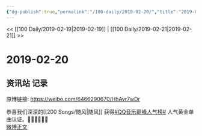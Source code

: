 ```yaml
---
{"dg-publish":true,"permalink":"/100-daily/2019-02-20/","title":"2019-02-20"}
---
```



<< [[100 Daily/2019-02-19\|2019-02-19]] | [[100 Daily/2019-02-21\|2019-02-21]] >>

# 2019-02-20

## 资讯站 记录

原博链接: https://weibo.com/6466290670/HhAvr7wDr

恭喜我们深深的[[200 Songs/随风\|随风]] 获得[#QQ音乐巅峰人气榜#](https://s.weibo.com/weibo?q=%23QQ%E9%9F%B3%E4%B9%90%E5%B7%85%E5%B3%B0%E4%BA%BA%E6%B0%94%E6%A6%9C%23) 人气黄金单曲认证。👏🏻👏🏻👏🏻  
[微博正文](https://weibo.com/detail/4341881070641032)
